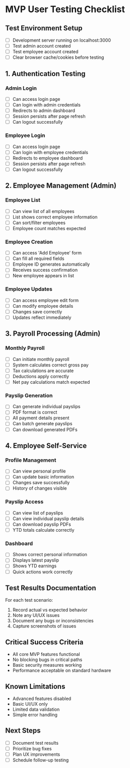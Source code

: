 # MVP User Testing Checklist

## Test Environment Setup

- [ ] Development server running on localhost:3000
- [ ] Test admin account created
- [ ] Test employee account created
- [ ] Clear browser cache/cookies before testing

## 1. Authentication Testing

### Admin Login

- [ ] Can access login page
- [ ] Can login with admin credentials
- [ ] Redirects to admin dashboard
- [ ] Session persists after page refresh
- [ ] Can logout successfully

### Employee Login

- [ ] Can access login page
- [ ] Can login with employee credentials
- [ ] Redirects to employee dashboard
- [ ] Session persists after page refresh
- [ ] Can logout successfully

## 2. Employee Management (Admin)

### Employee List

- [ ] Can view list of all employees
- [ ] List shows correct employee information
- [ ] Can sort/filter employees
- [ ] Employee count matches expected

### Employee Creation

- [ ] Can access 'Add Employee' form
- [ ] Can fill all required fields
- [ ] Employee ID generates automatically
- [ ] Receives success confirmation
- [ ] New employee appears in list

### Employee Updates

- [ ] Can access employee edit form
- [ ] Can modify employee details
- [ ] Changes save correctly
- [ ] Updates reflect immediately

## 3. Payroll Processing (Admin)

### Monthly Payroll

- [ ] Can initiate monthly payroll
- [ ] System calculates correct gross pay
- [ ] Tax calculations are accurate
- [ ] Deductions apply correctly
- [ ] Net pay calculations match expected

### Payslip Generation

- [ ] Can generate individual payslips
- [ ] PDF format is correct
- [ ] All payment details present
- [ ] Can batch generate payslips
- [ ] Can download generated PDFs

## 4. Employee Self-Service

### Profile Management

- [ ] Can view personal profile
- [ ] Can update basic information
- [ ] Changes save successfully
- [ ] History of changes visible

### Payslip Access

- [ ] Can view list of payslips
- [ ] Can view individual payslip details
- [ ] Can download payslip PDFs
- [ ] YTD totals calculate correctly

### Dashboard

- [ ] Shows correct personal information
- [ ] Displays latest payslip
- [ ] Shows YTD earnings
- [ ] Quick actions work correctly

## Test Results Documentation

For each test scenario:

1. Record actual vs expected behavior
2. Note any UI/UX issues
3. Document any bugs or inconsistencies
4. Capture screenshots of issues

## Critical Success Criteria

- All core MVP features functional
- No blocking bugs in critical paths
- Basic security measures working
- Performance acceptable on standard hardware

## Known Limitations

- Advanced features disabled
- Basic UI/UX only
- Limited data validation
- Simple error handling

## Next Steps

- [ ] Document test results
- [ ] Prioritize bug fixes
- [ ] Plan UX improvements
- [ ] Schedule follow-up testing
